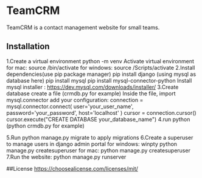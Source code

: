 # TeamCRM
TeamCRM is a contact management website for small teams.

## Installation
1.Create a virtual environment
    python -m venv <virtual environment name>
Activate virtual environment
    for mac:   source <virtual environment name>/bin/activate
    for windows: source <virtual environment name>/Scripts/activate
2.Install dependencies(use pip package manager)
    pip install django
    (using mysql as database here)
    pip install mysql
    pip install mysql-connector-python
    Install mysql installer : https://dev.mysql.com/downloads/installer/
3.Create database
    create a file (crmdb.py for example)
    Inside the file, import mysql.connector
    add your configuration:
    connection = mysql.connector.connect(
        user='your_user_name',
        password='your_password',
        host='localhost'
    )
    cursor = connection.cursor()
    cursor.execute("CREATE DATABASE your_database_name")
4.run python <filename> (python crmdb.py for example)

5.Run python manage.py migrate to apply migrations
6.Create a superuser to manage users in django admin portal
    for windows: winpty python manage.py createsuperuser
    for mac: python manage.py createsuperuser
7.Run the website: python manage.py runserver

##License
https://choosealicense.com/licenses/mit/